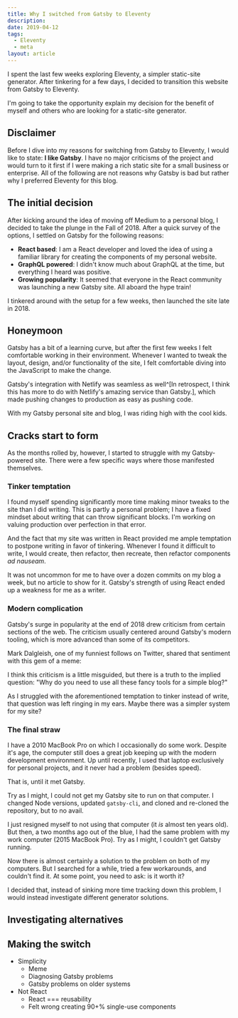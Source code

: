 ```yaml
---
title: Why I switched from Gatsby to Eleventy
description: 
date: 2019-04-12
tags:
  - Eleventy
  - meta
layout: article
---
```


I spent the last few weeks exploring Eleventy, a simpler static-site generator. After tinkering for a few days, I decided to transition this website from Gatsby to Eleventy.

I'm going to take the opportunity explain my decision for the benefit of myself and others who are looking for a static-site generator.

## Disclaimer

Before I dive into my reasons for switching from Gatsby to Eleventy, I would like to state: **I like Gatsby**. I have no major criticisms of the project and would turn to it first if I were making a rich static site for a small business or enterprise. All of the following are not reasons why Gatsby is bad but rather why I preferred Eleventy for this blog.

<!-- 
### Gatsby

In case you haven't heard of it, Gatsby is one of the fastest-growing static site generators. The project was started by [Kyle Mathews](https://github.com/kyleamathews) way back in 2015 and has grown into a "free and open source framework based on React that helps developers build blazing fast websites and apps".

For this reason (and others), Gatsby has become the first choice for React developers looking to create a static site with a growing ecosystem of powerful plugins.

### Eleventy

While some folks may have heard of Gatsby before, fewer will be familiar Eleventy. Created by [Zach Leatherman](https://github.com/zachleat) in November 2017, Eleventy bills itself as "a simpler static site generator." In a directory with only a single markdown file, Eleventy can generate a static site with one command:

```bash
eleventy
```

Folks at CERN, Google, Netlify, CSS-Tricks, and [loads of others](https://www.11ty.io/docs/sites/) are using Eleventy to generate static sites. -->

## The initial decision

After kicking around the idea of moving off Medium to a personal blog, I decided to take the plunge in the Fall of 2018. After a quick survey of the options, I settled on Gatsby for the following reasons:

- **React based**: I am a React developer and loved the idea of using a familiar library for creating the components of my personal website.
- **GraphQL powered**: I didn't know much about GraphQL at the time, but everything I heard was positive.
- **Growing popularity**: It seemed that everyone in the React community was launching a new Gatsby site. All aboard the hype train!

I tinkered around with the setup for a few weeks, then launched the site late in 2018.

## Honeymoon

Gatsby has a bit of a learning curve, but after the first few weeks I felt comfortable working in their environment. Whenever I wanted to tweak the layout, design, and/or functionality of the site, I felt comfortable diving into the JavaScript to make the change.

Gatsby's integration with Netlify was seamless as well^[In retrospect, I think this has more to do with Netlify's amazing service than Gatsby.], which made pushing changes to production as easy as pushing code.

With my Gatsby personal site and blog, I was riding high with the cool kids.

## Cracks start to form

As the months rolled by, however, I started to struggle with my Gatsby-powered site. There were a few specific ways where those manifested themselves.

### Tinker temptation

I found myself spending significantly more time making minor tweaks to the site than I did writing. This is partly a personal problem; I have a fixed mindset about writing that can throw significant blocks. I'm working on valuing production over perfection in that error.

And the fact that my site was written in React provided me ample temptation to postpone writing in favor of tinkering. Whenever I found it difficult to write, I would create, then refactor, then recreate, then refactor components _ad nauseam_.

It was not uncommon for me to have over a dozen commits on my blog a week, but no article to show for it. Gatsby's strength of using React ended up a weakness for me as a writer.

### Modern complication

Gatsby's surge in popularity at the end of 2018 drew criticism from certain sections of the web. The criticism usually centered around Gatsby's modern tooling, which is more advanced than some of its competitors.

Mark Dalgleish, one of my funniest follows on Twitter, shared that sentiment with this gem of a meme:

<!-- EMBED THE MEME, DOG -->

I think this criticism is a little misguided, but there is a truth to the implied question: "Why do you need to use all these fancy tools for a simple blog?"

As I struggled with the aforementioned temptation to tinker instead of write, that question was left ringing in my ears. Maybe there was a simpler system for my site?

### The final straw

I have a 2010 MacBook Pro on which I occasionally do some work. Despite it's age, the computer still does a great job keeping up with the modern development environment. Up until recently, I used that laptop exclusively for personal projects, and it never had a problem (besides speed).

That is, until it met Gatsby.

Try as I might, I could not get my Gatsby site to run on that computer. I changed Node versions, updated `gatsby-cli`, and cloned and re-cloned the repository, but to no avail.

I just resigned myself to not using that computer (it _is_ almost ten years old). But then, a two months ago out of the blue, I had the same problem with my work computer (2015 MacBook Pro). Try as I might, I couldn't get Gatsby running.

Now there is almost certainly a solution to the problem on both of my computers. But I searched for a while, tried a few workarounds, and couldn't find it. At some point, you need to ask: is it worth it?

I decided that, instead of sinking more time tracking down this problem, I would instead investigate different generator solutions.

## Investigating alternatives



## Making the switch

- Simplicity
  - Meme
  - Diagnosing Gatsby problems
  - Gatsby problems on older systems
- Not React
  - React === reusability
  - Felt wrong creating 90+% single-use components